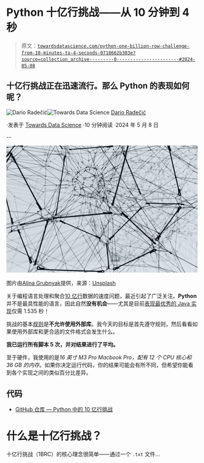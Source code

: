 # Python 十亿行挑战——从 10 分钟到 4 秒

> 原文：[`towardsdatascience.com/python-one-billion-row-challenge-from-10-minutes-to-4-seconds-0718662b303e?source=collection_archive---------0-----------------------#2024-05-08`](https://towardsdatascience.com/python-one-billion-row-challenge-from-10-minutes-to-4-seconds-0718662b303e?source=collection_archive---------0-----------------------#2024-05-08)

## 十亿行挑战正在迅速流行。那么 Python 的表现如何呢？

[](https://medium.com/@radecicdario?source=post_page---byline--0718662b303e--------------------------------)![Dario Radečić](https://medium.com/@radecicdario?source=post_page---byline--0718662b303e--------------------------------)[](https://towardsdatascience.com/?source=post_page---byline--0718662b303e--------------------------------)![Towards Data Science](https://towardsdatascience.com/?source=post_page---byline--0718662b303e--------------------------------) [Dario Radečić](https://medium.com/@radecicdario?source=post_page---byline--0718662b303e--------------------------------)

·发表于 [Towards Data Science](https://towardsdatascience.com/?source=post_page---byline--0718662b303e--------------------------------) ·10 分钟阅读 ·2024 年 5 月 8 日

--

![](img/5a1a30d771e7c1dbc76b57b76b2635ac.png)

图片由[Alina Grubnyak](https://unsplash.com/@alinnnaaaa?utm_source=medium&utm_medium=referral)提供，来源：[Unsplash](https://unsplash.com/?utm_source=medium&utm_medium=referral)

关于编程语言处理和聚合[10 亿行](https://1brc.dev)数据的速度问题，最近引起了广泛关注。**Python** 并不是最具性能的语言，因此自然**没有机会**——尤其是目前[表现最优秀的 Java 实现](https://www.morling.dev/blog/1brc-results-are-in/)仅需 1.535 秒！

挑战的基本[规则](https://1brc.dev/#rules-and-limits)是**不允许使用外部库**。我今天的目标是首先遵守规则，然后看看如果使用外部库和更合适的文件格式会发生什么。

**我已运行所有脚本 5 次，并对结果进行了平均。**

至于硬件，我使用的是*16 英寸 M3 Pro Macbook Pro，配有 12 个 CPU 核心和 36 GB 的内存*。如果你决定运行代码，你的结果可能会有所不同，但希望你能看到各个实现之间的类似百分比差异。

## 代码

+   [GitHub 仓库 — Python 中的 10 亿行挑战](https://github.com/darioradecic/python-1-billion-row-challenge/blob/main/data/convertToParquet.py)

# 什么是十亿行挑战？

十亿行挑战（1BRC）的核心理念很简单——通过一个 `.txt` 文件…
